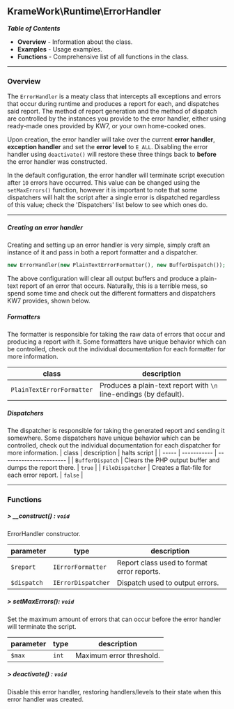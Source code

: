 ## KrameWork\Runtime\ErrorHandler

***Table of Contents***
* **Overview** - Information about the class.
* **Examples** - Usage examples.
* **Functions** - Comprehensive list of all functions in the class.

___
### Overview
The `ErrorHandler` is a meaty class that intercepts all exceptions and errors that occur during runtime and produces a report for each, and dispatches said report. The method of report generation and the method of dispatch are controlled by the instances you provide to the error handler, either using ready-made ones provided by KW7, or your own home-cooked ones.

Upon creation, the error handler will take over the current **error handler**, **exception handler** and set the **error level** to `E_ALL`. Disabling the error handler using `deactivate()` will restore these three things back to **before** the error handler was constructed.

In the default configuration, the error handler will terminate script execution after `10` errors have occurred. This value can be changed using the `setMaxErrors()` function, however it is important to note that some dispatchers will halt the script after a single error is dispatched regardless of this value; check the 'Dispatchers' list below to see which ones do.
___
##### Creating an error handler
Creating and setting up an error handler is very simple, simply craft an instance of it and pass in both a report formatter and a dispatcher.
```php
new ErrorHandler(new PlainTextErrorFormatter(), new BufferDispatch());
```
The above configuration will clear all output buffers and produce a plain-text report of an error that occurs. Naturally, this is a terrible mess, so spend some time and check out the different formatters and dispatchers KW7 provides, shown below.
##### Formatters
The formatter is responsible for taking the raw data of errors that occur and producing a report with it. Some formatters have unique behavior which can be controlled, check out the individual documentation for each formatter for more information.

| class | description |
| ----- | ----------- |
| `PlainTextErrorFormatter` | Produces a plain-text report with `\n` line-endings (by default). |
##### Dispatchers
The dispatcher is responsible for taking the generated report and sending it somewhere. Some dispatchers have unique behavior which can be controlled, check out the individual documentation for each dispatcher for more information.
| class | description | halts script |
| ----- | ----------- | ----------------------- |
| `BufferDispatch` | Clears the PHP output buffer and dumps the report there. | `true` |
| `FileDispatcher` | Creates a flat-file for each error report. | `false` |
___
### Functions
##### > __construct() : `void`
ErrorHandler constructor.

parameter | type | description
--- | --- | ---
`$report` | `IErrorFormatter` | Report class used to format error reports.
`$dispatch` | `IErrorDispatcher` | Dispatch used to output errors.

##### > setMaxErrors(): `void`
Set the maximum amount of errors that can occur before the error handler will terminate the script.

parameter | type | description
--- | --- | ---
`$max` | `int` | Maximum error threshold.

##### > deactivate() : `void`
Disable this error handler, restoring handlers/levels to their state when this error handler was created.